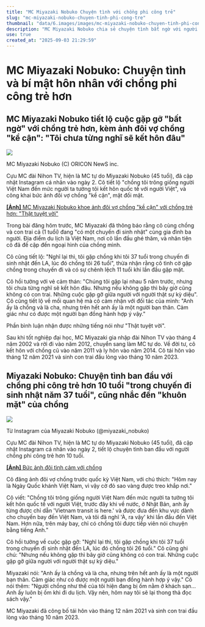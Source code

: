 ```yaml
---
title: "MC Miyazaki Nobuko Chuyện tình với chồng phi công trẻ"
slug: "mc-miyazaki-nobuko-chuyen-tinh-phi-cong-tre"
thumbnail: "data/6.images/images/mc-miyazaki-nobuko-chuyen-tinh-phi-cong-tre.webp"
description: "MC Miyazaki Nobuko chia sẻ chuyện tình bất ngờ với người chồng phi công trẻ hơn 11 tuổi, người có ngoại hình giống người Việt, và cuộc sống hôn nhân viên mãn."
use: true
created_at: "2025-09-03 21:29:59"
---
```


# MC Miyazaki Nobuko: Chuyện tình và bí mật hôn nhân với chồng phi công trẻ hơn

## MC Miyazaki Nobuko tiết lộ cuộc gặp gỡ "bất ngờ" với chồng trẻ hơn, kèm ảnh đôi vợ chồng "kề cận": "Tôi chưa từng nghĩ sẽ kết hôn đâu"

![](/images/20250903-00000440-oric-000-5-view.webp)

MC Miyazaki Nobuko (C) ORICON NewS inc.

Cựu MC đài Nihon TV, hiện là MC tự do Miyazaki Nobuko (45 tuổi), đã cập nhật Instagram cá nhân vào ngày 2. Cô tiết lộ "chồng tôi trông giống người Việt Nam đến mức người ta tưởng tôi kết hôn quốc tế với người Việt", và công khai bức ảnh đôi vợ chồng "kề cận", mặt đối mặt.

[**[Ảnh]** MC Miyazaki Nobuko khoe ảnh đôi vợ chồng "kề cận" với chồng trẻ hơn: "Thật tuyệt vời"](https://www.oricon.co.jp/news/2404695/embed/photo/?anc=290&utm_source=headlines.yahoo.co.jp&utm_content=%2Fhl%3Fa%3D20250903-00000440-oric-ent&utm_medium=referral)

Trong bài đăng hôm trước, MC Miyazaki đã thông báo rằng cô cùng chồng và con trai cả (1 tuổi) đang "có một chuyến đi sinh nhật" cùng gia đình ba người. Địa điểm du lịch là Việt Nam, nơi cô lần đầu ghé thăm, và nhân tiện cô đã đề cập đến ngoại hình của chồng mình.

Cô cũng tiết lộ: "Nghĩ lại thì, tôi gặp chồng khi tôi 37 tuổi trong chuyến đi sinh nhật đến LA, lúc đó chồng tôi 26 tuổi", thừa nhận rằng cô tình cờ gặp chồng trong chuyến đi và có sự chênh lệch 11 tuổi khi lần đầu gặp mặt.

Cô hồi tưởng với vẻ cảm thán: "Chúng tôi gặp lại nhau 5 năm trước, nhưng tôi chưa từng nghĩ sẽ kết hôn đâu. Nhưng nếu không gặp thì bây giờ cũng không có con trai. Những cuộc gặp gỡ giữa người với người thật sự kỳ diệu". Cô cũng tiết lộ về mối quan hệ mà cô cảm nhận với đối tác của mình: "Anh ấy là chồng và là cha, nhưng trên hết anh ấy là một người bạn thân. Cảm giác như có được một người bạn đồng hành hợp ý vậy."

Phần bình luận nhận được những tiếng nói như "Thật tuyệt vời".

Sau khi tốt nghiệp đại học, MC Miyazaki gia nhập đài Nihon TV vào tháng 4 năm 2002 và rời đi vào năm 2012, chuyển sang làm MC tự do. Về đời tư, cô kết hôn với chồng cũ vào năm 2011 và ly hôn vào năm 2014. Cô tái hôn vào tháng 12 năm 2021 và sinh con trai đầu lòng vào tháng 10 năm 2023.

## Miyazaki Nobuko: Chuyện tình ban đầu với chồng phi công trẻ hơn 10 tuổi "trong chuyến đi sinh nhật năm 37 tuổi", cũng nhắc đến "khuôn mặt" của chồng

![](/images/20250903-00000130-spnannex-000-4-view.webp)

Từ Instagram của Miyazaki Nobuko (@miyazaki_nobuko)

Cựu MC đài Nihon TV, hiện là MC tự do Miyazaki Nobuko (45 tuổi), đã cập nhật Instagram cá nhân vào ngày 2, tiết lộ chuyện tình ban đầu với người chồng phi công trẻ hơn 10 tuổi.

[**[Ảnh]** Bức ảnh đôi tình cảm với chồng](https://www.sponichi.co.jp/entertainment/news/2025/09/03/gazo/20250903s10041000112000p.html?nid=20250903s00041000119000c&screen=1&ref=yahoo)

Cô đăng ảnh đôi vợ chồng trước quốc kỳ Việt Nam, với chú thích: "Hôm nay là Ngày Quốc khánh Việt Nam, vì vậy cờ đỏ sao vàng được treo khắp nơi."

Cô viết: "Chồng tôi trông giống người Việt Nam đến mức người ta tưởng tôi kết hôn quốc tế với người Việt, trước đây khi về nước, ở Nhật Bản, anh ấy từng được chỉ dẫn 'Vietnam transit is here.' và được đưa đến khu vực dành cho chuyến bay đến Việt Nam, và tôi đã nghĩ 'À, ra vậy' khi lần đầu đến Việt Nam. Hơn nữa, trên máy bay, chỉ có chồng tôi được tiếp viên nói chuyện bằng tiếng Anh."

Cô hồi tưởng về cuộc gặp gỡ: "Nghĩ lại thì, tôi gặp chồng khi tôi 37 tuổi trong chuyến đi sinh nhật đến LA, lúc đó chồng tôi 26 tuổi." Cô cũng ghi chú: "Nhưng nếu không gặp thì bây giờ cũng không có con trai. Những cuộc gặp gỡ giữa người với người thật sự kỳ diệu."

Miyazaki nói: "Anh ấy là chồng và là cha, nhưng trên hết anh ấy là một người bạn thân. Cảm giác như có được một người bạn đồng hành hợp ý vậy." Cô nói thêm: "Người chồng như thế của tôi hiện đang bị ốm nằm ở khách sạn... Anh ấy luôn bị ốm khi đi du lịch. Vậy nên, hôm nay tôi sẽ lại thong thả đọc sách vậy."

MC Miyazaki đã công bố tái hôn vào tháng 12 năm 2021 và sinh con trai đầu lòng vào tháng 10 năm 2023.